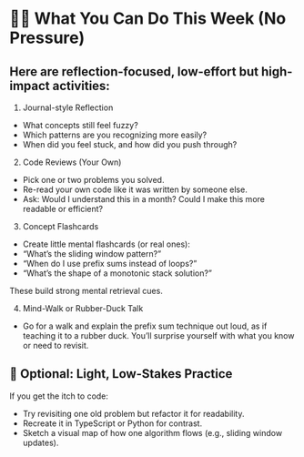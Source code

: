 # 🧘‍♂️ What You Can Do This Week (No Pressure)

## Here are reflection-focused, low-effort but high-impact activities:
1. Journal-style Reflection
 - What concepts still feel fuzzy?
 - Which patterns are you recognizing more easily?
 - When did you feel stuck, and how did you push through?

2. Code Reviews (Your Own)
 - Pick one or two problems you solved.
 - Re-read your own code like it was written by someone else.
 - Ask: Would I understand this in a month? Could I make this more readable or efficient?

3. Concept Flashcards
 - Create little mental flashcards (or real ones):
 - “What’s the sliding window pattern?”
 - “When do I use prefix sums instead of loops?”
 - “What’s the shape of a monotonic stack solution?”

These build strong mental retrieval cues.

4. Mind-Walk or Rubber-Duck Talk
 - Go for a walk and explain the prefix sum technique out loud, as if teaching it to a rubber duck. You’ll surprise yourself with what you know or need to revisit.


## 📌 Optional: Light, Low-Stakes Practice
 If you get the itch to code:
  - Try revisiting one old problem but refactor it for readability.
  - Recreate it in TypeScript or Python for contrast.
  - Sketch a visual map of how one algorithm flows (e.g., sliding window updates).
